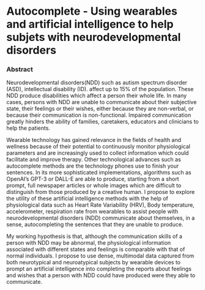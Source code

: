 # Autocomplete - Using wearables and artificial intelligence to help subjets with neurodevelopmental disorders 

### Abstract
Neurodevelopmental disorders(NDD) such as autism spectrum disorder (ASD), intellectual disability (ID). affect up to 15% of the population. These NDD produce disabilities which affect a person their whole life. In many cases, persons with NDD are unable to communicate about their subjective state, their feelings or their wishes, either because they are non-verbal, or because their communication is non-functional. Impaired communication greatly hinders the ability of families, caretakers, educators and clinicians to help the patients.

Wearable technology has gained relevance in the fields of health and wellness because of their potential to continuously monitor physiological parameters and are increasingly used to collect information which could facilitate and improve therapy. Other technological advances such as autocomplete methods are the technology phones use to finish your sentences. In its more sophisticated implementations, algorithms such as OpenAI’s GPT-3 or DALL-E are able to produce, starting from a short prompt, full newspaper articles or whole images which are difficult to distinguish from those produced by a creative human. I propose to explore the utility of these artificial intelligence methods with the help of physiological data such as Heart Rate Variability (HRV), Body temperature, accelerometer, respiration rate from wearables to assist people with neurodevelopmental disorders (NDD) communicate about themselves, in a sense, autocompleting the sentences that they are unable to produce. 

My working hypothesis is that, although the communication skills of a person with NDD may be abnormal, the physiological information associated with different states and feelings is comparable with that of normal individuals. I propose to use dense, multimodal data captured from both neurotypical and neuroatypical subjects by wearable devices to prompt an artificial intelligence into completing the reports about feelings and wishes that a person with NDD could have produced were they able to communicate.
